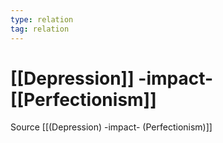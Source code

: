 ```yaml
---
type: relation
tag: relation
---
```

# [[Depression]] -impact- [[Perfectionism]]
Source [[(Depression) -impact- (Perfectionism)]]

